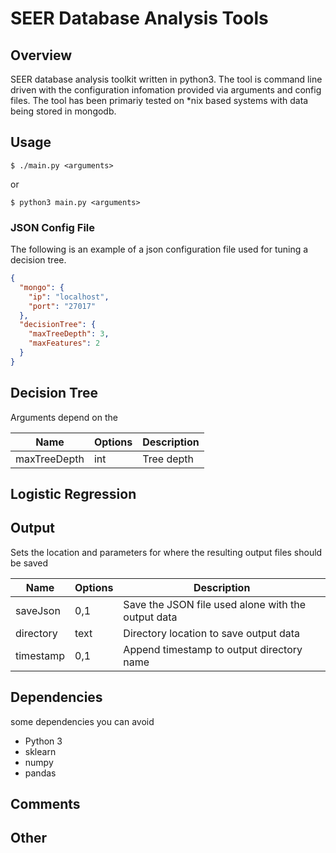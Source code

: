 # SEER Database Analysis Tools



## Overview
SEER database analysis toolkit written in python3. The tool is command line driven with the configuration infomation provided via arguments and config files. The tool has been primariy tested on *nix based systems with data being stored in mongodb.

## Usage

`$ ./main.py <arguments>`

or

`$ python3 main.py <arguments>`

### JSON Config File
The following is an example of a json configuration file used for tuning a decision tree.

```json
{
  "mongo": {
    "ip": "localhost",
    "port": "27017"
  },
  "decisionTree": {
    "maxTreeDepth": 3,
    "maxFeatures": 2
  }
}
```

## Decision Tree
Arguments depend on the 

| Name           | Options | Description    |
|----------------|---------|----------------|
| maxTreeDepth   | int     | Tree depth     |

## Logistic Regression

## Output
Sets the location and parameters for where the resulting output files should be saved

| Name       | Options | Description                                        |
|------------|---------|----------------------------------------------------|
| saveJson   | 0,1     | Save the JSON file used alone with the output data |
| directory  | text    | Directory location to save output data             |
| timestamp  | 0,1     | Append timestamp to output directory name          | 

## Dependencies
some dependencies you can avoid 
* Python 3
* sklearn
* numpy
* pandas

## Comments

## Other